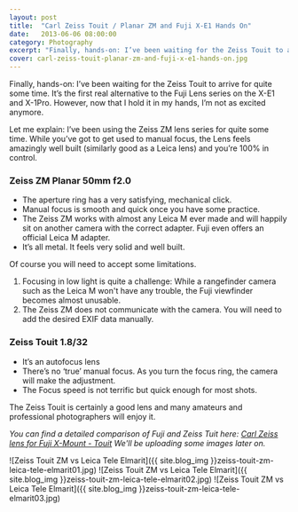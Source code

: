 ```yaml
---
layout: post
title:  "Carl Zeiss Touit / Planar ZM and Fuji X-E1 Hands On"
date:   2013-06-06 08:00:00
category: Photography
excerpt: "Finally, hands-on: I’ve been waiting for the Zeiss Touit to arrive for quite some time. It’s the first real alternative to the Fuji Lens series on the X-E1 and X-1Pro. However, now that I hold it in my hands, I’m not as excited anymore."
cover: carl-zeiss-touit-planar-zm-and-fuji-x-e1-hands-on.jpg
---
```


Finally, hands-on: I’ve been waiting for the Zeiss Touit to arrive for quite some time. It’s the first real alternative to the Fuji Lens series on the X-E1 and X-1Pro. However, now that I hold it in my hands, I’m not as excited anymore.

Let me explain: I’ve been using the Zeiss ZM lens series for quite some time. While you’ve got to get used to manual focus, the Lens feels amazingly well built (similarly good as a Leica lens) and you’re 100% in control.

### Zeiss ZM Planar 50mm f2.0

- The aperture ring has a very satisfying, mechanical click.
- Manual focus is smooth and quick once you have some practice.
- The Zeiss ZM works with almost any Leica M ever made and will happily sit on another camera with the correct adapter. Fuji even offers an official Leica M adapter.
- It’s all metal. It feels very solid and well built.

Of course you will need to accept some limitations.

1. Focusing in low light is quite a challenge: While a rangefinder camera such as the Leica M won't have any trouble, the Fuji viewfinder becomes almost unusable.
2. The Zeiss ZM does not communicate with the camera. You will need to add the desired EXIF data manually.

### Zeiss Touit 1.8/32

- It’s an autofocus lens
- There’s no ‘true’ manual focus. As you turn the focus ring, the camera will make the adjustment.
- The Focus speed is not terrific but quick enough for most shots.

The Zeiss Touit is certainly a good lens and many amateurs and professional photographers will enjoy it.

_You can find a detailed comparison of Fuji and Zeiss Tuit here: [Carl Zeiss lens for Fuji X-Mount - Touit][link]
We'll be uploading some images later on._

![Zeiss Touit ZM vs Leica Tele Elmarit]({{ site.blog_img }}zeiss-touit-zm-leica-tele-elmarit01.jpg)
![Zeiss Touit ZM vs Leica Tele Elmarit]({{ site.blog_img }}zeiss-touit-zm-leica-tele-elmarit02.jpg)
![Zeiss Touit ZM vs Leica Tele Elmarit]({{ site.blog_img }}zeiss-touit-zm-leica-tele-elmarit03.jpg)

[link]: http://dunkelkammer.co/blog/entry/carl-zeiss-lens-for-fuji-x-mount-touit
